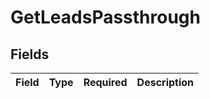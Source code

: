 # GetLeadsPassthrough


## Fields

| Field       | Type        | Required    | Description |
| ----------- | ----------- | ----------- | ----------- |